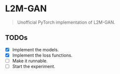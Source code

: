 # L2M-GAN
> Unofficial PyTorch implementation of L2M-GAN.

## TODOs
+ [x] Implement the models.
+ [x] Implement the loss functions.
+ [ ] Make it runnable.
+ [ ] Start the experiment.